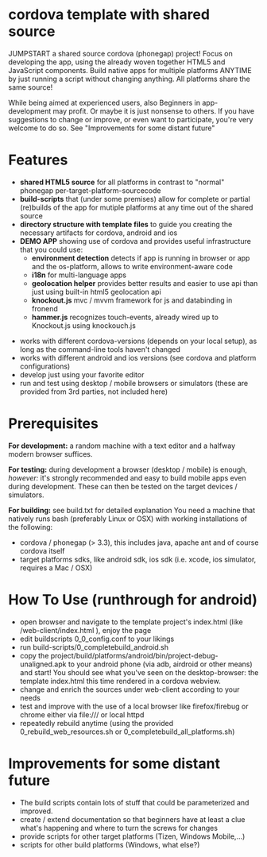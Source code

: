 cordova template with shared source
===================================

JUMPSTART a shared source cordova (phonegap) project! Focus on developing the app, using the already woven together HTML5 and JavaScript components. Build native apps for multiple platforms ANYTIME by just running a script without changing anything. All platforms share the same source!

While being aimed at experienced users, also Beginners in app-development may profit. Or maybe it is just nonsense to others. If you have suggestions to change or improve, or even want to participate, you're very welcome to do so. See "Improvements for some distant future"


Features
========
* **shared HTML5 source** for all platforms in contrast to "normal" phonegap per-target-platform-sourcecode
* **build-scripts** that (under some premises) allow for complete or partial (re)builds of the app for mutiple platforms at any time out of the shared source
* **directory structure with template files** to guide you creating the necessary artifacts for cordova, android and ios
* **DEMO APP** showing use of cordova and provides useful infrastructure that you could use:
    * **environment detection** detects if app is running in browser or app and the os-platform, allows to write environment-aware code
    * **i18n** for multi-language apps
    * **geolocation helper** provides better results and easier to use api than just using built-in html5 geolocation api
    * **knockout.js** mvc / mvvm framework for js and databinding in fronend
    * **hammer.js** recognizes touch-events, already wired up to Knockout.js using knockouch.js
- works with different cordova-versions (depends on your local setup), as long as the command-line tools haven't changed
- works with different android and ios versions (see cordova and platform configurations)
- develop just using your favorite editor
- run and test using desktop / mobile browsers or simulators (these are provided from 3rd parties, not included here)


Prerequisites
=============
**For development:**
a random machine with a text editor and a halfway modern browser suffices.

**For testing:**
during development a browser (desktop / mobile) is enough, *however:* it's strongly recommended and easy to build mobile apps even during development. These can then be tested on the target devices / simulators.

**For building:** see build.txt for detailed explanation
You need a machine that natively runs bash (preferably Linux or OSX) with working installations of the following:
- cordova / phonegap (> 3.3), this includes java, apache ant and of course cordova itself
- target platforms sdks, like android sdk, ios sdk (i.e. xcode, ios simulator, requires a Mac / OSX)



How To Use (runthrough for android)
==========================================
- open browser and navigate to the template project's index.html (like <project-home>/web-client/index.html ), enjoy the page
- edit buildscripts 0_0_config.conf to your likings
- run build-scripts/0_completebuild_android.sh 
- copy the project/build/platforms/android/bin/project-debug-unaligned.apk to your android phone (via adb, airdroid or other means) and start! You should see what you've seen on the desktop-browser: the template index.html this time rendered in a cordova webview.
- change and enrich the sources under web-client according to your needs
- test and improve with the use of a local browser like firefox/firebug or chrome either via file:/// or local httpd
- repeatedly rebuild anytime (using the provided 0_rebuild_web_resources.sh or 0_completebuild_all_platforms.sh)


Improvements for some distant future
====================================
- The build scripts contain lots of stuff that could be parameterized and improved.
- create / extend documentation so that beginners have at least a clue what's happening and where to turn the screws for changes
- provide scripts for other target platforms (Tizen, Windows Mobile,...)
- scripts for other build platforms (Windows, what else?)
